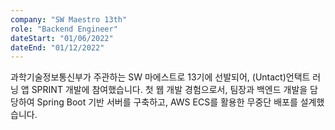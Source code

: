 ```yaml
---
company: "SW Maestro 13th"
role: "Backend Engineer"
dateStart: "01/06/2022"
dateEnd: "01/12/2022"
---
```


과학기술정보통신부가 주관하는 SW 마에스트로 13기에 선발되어, (Untact)언택트 러닝 앱 SPRINT 개발에 참여했습니다. 첫 웹 개발 경험으로서, 팀장과 백엔드 개발을 담당하여 Spring Boot 기반 서버를 구축하고, AWS ECS를 활용한 무중단 배포를 설계했습니다.
